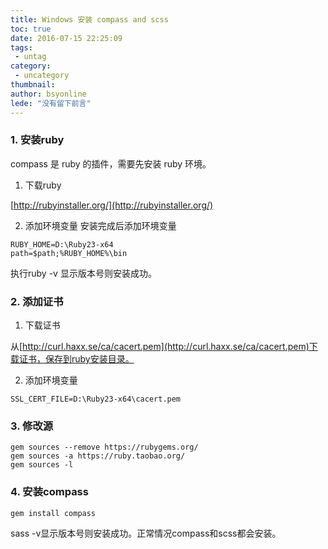```yaml
---
title: Windows 安装 compass and scss
toc: true
date: 2016-07-15 22:25:09
tags:
 - untag
category: 
 - uncategory
thumbnail: 
author: bsyonline
lede: "没有留下前言"
---
```

### 1. 安装ruby

compass 是 ruby 的插件，需要先安装 ruby 环境。
1. 下载ruby

[http://rubyinstaller.org/](http://rubyinstaller.org/)

2. 添加环境变量
   安装完成后添加环境变量
```
RUBY_HOME=D:\Ruby23-x64
path=$path;%RUBY_HOME%\bin
```
执行ruby -v 显示版本号则安装成功。

### 2. 添加证书

1. 下载证书

从[http://curl.haxx.se/ca/cacert.pem](http://curl.haxx.se/ca/cacert.pem)下载证书，保存到ruby安装目录。

2. 添加环境变量
```
SSL_CERT_FILE=D:\Ruby23-x64\cacert.pem
```
### 3. 修改源
```
gem sources --remove https://rubygems.org/
gem sources -a https://ruby.taobao.org/
gem sources -l
```
### 4. 安装compass
```
gem install compass
```
sass -v显示版本号则安装成功。正常情况compass和scss都会安装。
